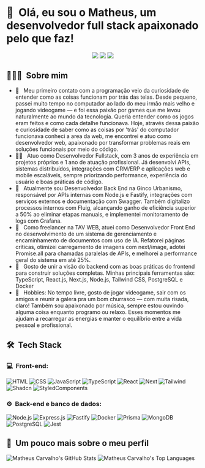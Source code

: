 <h1>👋 &nbsp;Olá, eu sou o Matheus, um desenvolvedor full stack apaixonado pelo que faz!</h1>
<p align="center">
<a href="https://portfolio-matheusscarvalho.vercel.app"><img src="https://img.shields.io/badge/-portfolio-3423A6?style=flat-square&logo=Google-Chrome&logoColor=white"/></a>
<a href="https://www.linkedin.com/in/matheusscarvalho/"><img src="https://img.shields.io/badge/-Matheus%20de%20Souza%20Carvalho-0077B5?style=flat-square&logo=Linkedin&logoColor=white"/></a>
<a href="mailto:matheusdocarvalho@gmail.com"><img src="https://img.shields.io/badge/-matheusdocarvalho@gmail.com-D14836?style=flat-square&logo=Gmail&logoColor=white"/></a>

</p>

<h2> 👨🏻‍💻 &nbsp;Sobre mim </h2>

- 🚀 &nbsp; Meu primeiro contato com a programação veio da curiosidade de entender como as coisas funcionam por trás das telas. Desde pequeno, passei muito tempo no computador ao lado do meu irmão mais velho e jogando videogame — e foi essa paixão por games que me levou naturalmente ao mundo da tecnologia. Queria entender como os jogos eram feitos e como cada detalhe funcionava. Hoje, através dessa paixão e curiosidade de saber como as coisas por 'trás' do computador funcionava conheci a area da web, me encontrei e atuo como desenvolvedor web, apaixonado por transformar problemas reais em soluções funcionais por meio do código.
- 👨‍💻 &nbsp; Atuo como Desenvolvedor Fullstack, com 3 anos de experiência em projetos próprios e 1 ano de atuação profissional. Já desenvolvi APIs, sistemas distribuídos, integrações com CRM/ERP e aplicações web e mobile escaláveis, sempre priorizando performance, experiência do usuário e boas práticas de código.
- 🏢 &nbsp; Atualmente sou Desenvolvedor Back End na Ginco Urbanismo, responsável por APIs internas com Node.js e Fastify, integrações com serviços externos e documentação com Swagger. Também digitalizo processos internos com Fluig, alcançando ganho de eficiência superior a 50% ao eliminar etapas manuais, e implementei monitoramento de logs com Grafana.
- 💼 &nbsp; Como freelancer na TAV WEB, atuei como Desenvolvedor Front End no desenvolvimento de um sistema de gerenciamento e encaminhamento de documentos com uso de IA. Refatorei páginas críticas, otimizei carregamento de imagens com next/image, adotei Promise.all para chamadas paralelas de APIs, e melhorei a performance geral do sistema em até 25%.
- 🧠 &nbsp; Gosto de unir a visão do backend com as boas práticas do frontend para construir soluções completas. Minhas principais ferramentas são: TypeScript, React.js, Next.js, Node.js, Tailwind CSS, PostgreSQL e Docker
- 🎯 &nbsp; Hobbies: No tempo livre, gosto de jogar videogame, sair com os amigos e reunir a galera pra um bom churrasco — com muita risada, claro! Também sou apaixonado por música, sempre estou ouvindo alguma coisa enquanto programo ou relaxo. Esses momentos me ajudam a recarregar as energias e manter o equilíbrio entre a vida pessoal e profissional.

<h2> 🛠 &nbsp;Tech Stack</h2>
<h3>💻 &nbsp;Front-end:</h3>

![HTML](https://img.shields.io/badge/-HTML-333333?style=flat&logo=HTML5)
![CSS](https://img.shields.io/badge/-CSS-333333?style=flat&logo=CSS3&logoColor=1572B6)
![JavaScript](https://img.shields.io/badge/-JavaScript-333333?style=flat&logo=javascript)
![TypeScript](https://img.shields.io/badge/-TypeScript-333333?style=flat&logo=typescript&logoColor=2D79C7)
![React](https://img.shields.io/badge/-React-333333?style=flat&logo=react)
![Next](https://img.shields.io/badge/-Next.js-333333?style=flat&logo=nextdotjs)
![Tailwind](https://img.shields.io/badge/-TailwindCSS-333333?style=flat&logo=tailwindcss)
![Shadcn](https://img.shields.io/badge/-Shadcnui-333333?style=flat&logo=shadcnui)
![StyledComponents](https://img.shields.io/badge/-StyledComponents-333333?style=flat&logo=styledcomponents)

<h3>⚙️ &nbsp;Back-end e banco de dados:</h3>

![Node.js](https://img.shields.io/badge/-Node.js-333333?style=flat&logo=node.js)
![Express.js](https://img.shields.io/badge/-Express-333333?style=flat&logo=express)
![Fastify](https://img.shields.io/badge/-Fastify-333333?style=flat&logo=fastify)
![Docker](https://img.shields.io/badge/-Docker-333333?style=flat&logo=docker)
![Prisma](https://img.shields.io/badge/-PrismaORM-333333?style=flat&logo=prisma)
![MongoDB](https://img.shields.io/badge/-MongoDB-333333?style=flat&logo=mongodb)
![PostgreSQL](https://img.shields.io/badge/-PostgreSQL-333333?style=flat&logo=postgresql)
![Jest](https://img.shields.io/badge/-Jest-333333?style=flat&logo=jest)

<h2>🚀 &nbsp;Um pouco mais sobre o meu perfil</h2>

![Matheus Carvalho's GitHub Stats](https://github-readme-stats.vercel.app/api?username=matheusscarvalho1&show_icons=true&theme=dracula)
![Matheus Carvalho's Top Languages](https://github-readme-stats.vercel.app/api/top-langs/?username=matheusscarvalho1&layout=compact&theme=dracula)
